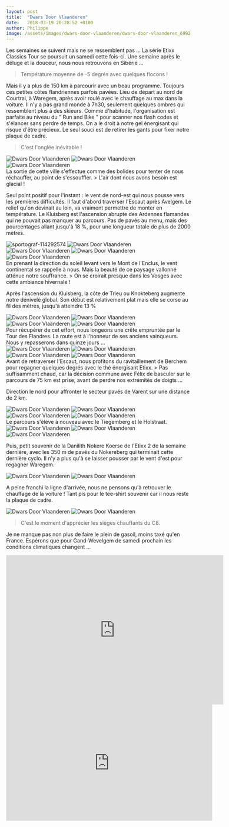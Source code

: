 ```yaml
---
layout: post
title:  "Dwars Door Vlaanderen"
date:   2018-03-19 20:28:52 +0100
author: Philippe
image: /assets/images/dwars-door-vlaanderen/dwars-door-vlaanderen_6992.jpg
---
```

Les semaines se suivent mais ne se ressemblent pas ...
La série Etixx Classics Tour se poursuit un samedi cette fois-ci.
Une semaine après le déluge et la douceur, nous nous retrouvons en Sibérie ...

> Température moyenne de -5 degrés avec quelques flocons !

Mais il y a plus de 150 km à parcourir avec un beau programme.
Toujours ces petites côtes flandriennes parfois pavées.
Lieu de départ au nord de Courtrai, à Waregem, après avoir roulé avec le chauffage au max dans la voiture.
Il n'y a pas grand monde à 7h30, seulement quelques ombres qui ressemblent plus à des skieurs.
Comme d'habitude, l'organisation est parfaite au niveau du " Run and Bike " pour scanner nos flash codes et s'élancer sans perdre de temps.
On a le droit à notre gel énergisant qui risque d'être précieux.
Le seul souci est de retirer les gants pour fixer notre plaque de cadre.
> C'est l'onglée inévitable !
<div class="gallery-box">
  <div class="gallery">
<img src="/assets/images/dwars-door-vlaanderen/dwars-door-vlaanderen_6949.jpg" title="En direction du relief ..." alt="Dwars Door Vlaanderen" >
<img src="/assets/images/dwars-door-vlaanderen/dwars-door-vlaanderen_6962.jpg" title="Team Novo Nordisk" alt="Dwars Door Vlaanderen" >
<img src="/assets/images/dwars-door-vlaanderen/dwars-door-vlaanderen_6964.jpg" title="Renversant !" alt="Dwars Door Vlaanderen" >
</div>
</div>
La sortie de cette ville s'effectue comme des bolides pour tenter de nous réchauffer, au point de s'essouffler.
> L'air dont nous avons besoin est glacial !

Seul point positif pour l'instant : le vent de nord-est qui nous pousse vers les premières difficultés.
Il faut d'abord traverser l'Escaut après Avelgem.
Le relief qu'on devinait au loin, va vraiment permettre de monter en température.
Le Kluisberg est l'ascension abrupte des Ardennes flamandes qui ne pouvait pas manquer au parcours.
Pas de pavés au menu, mais des pourcentages allant jusqu'à 18 %, pour une longueur totale de plus de 2000 mètres.
<div class="gallery-box">
  <div class="gallery">
<img src="/assets/images/dwars-door-vlaanderen/dwars-door-vlaanderen_6985.jpg" title="" alt="sportograf-114292574" >
<img src="/assets/images/dwars-door-vlaanderen/dwars-door-vlaanderen_6986.jpg" title="" alt="Dwars Door Vlaanderen" >
<img src="/assets/images/dwars-door-vlaanderen/dwars-door-vlaanderen_6987.jpg" title="" alt="Dwars Door Vlaanderen" >
<img src="/assets/images/dwars-door-vlaanderen/dwars-door-vlaanderen_6992.jpg" title="" alt="Dwars Door Vlaanderen" >
<img src="/assets/images/dwars-door-vlaanderen/dwars-door-vlaanderen_6993.jpg" title="" alt="Dwars Door Vlaanderen" >
</div>
</div>
En prenant la direction du soleil levant vers le Mont de l'Enclus, le vent continental se rappelle à nous.
Mais la beauté de ce paysage vallonné atténue notre souffrance.
> On se croirait presque dans les Vosges avec cette ambiance hivernale !

Après l'ascension du Kluisberg, la côte de Trieu ou Knokteberg augmente notre dénivelé global.
Son début est relativement plat mais elle se corse au fil des mètres, jusqu'à atteindre 13 %
<div class="gallery-box">
  <div class="gallery">
<img src="/assets/images/dwars-door-vlaanderen/dwars-door-vlaanderen_6938.jpg" title=""Poids lourds flamands" distancés" alt="Dwars Door Vlaanderen" >
<img src="/assets/images/dwars-door-vlaanderen/dwars-door-vlaanderen_6939.jpg" title="Plus de 10 %" alt="Dwars Door Vlaanderen" >
<img src="/assets/images/dwars-door-vlaanderen/dwars-door-vlaanderen_6943.jpg" title="Relativement plat ..." alt="Dwars Door Vlaanderen" >
<img src="/assets/images/dwars-door-vlaanderen/dwars-door-vlaanderen_6947.jpg" title="Côte de Trieu" alt="Dwars Door Vlaanderen" >
</div>
</div>
Pour récupérer de cet effort, nous longeons une crête empruntée par le Tour des Flandres.
La route est à l'honneur de ses anciens vainqueurs.
Nous y repasserons dans quinze jours ...
<div class="gallery-box">
  <div class="gallery">
<img src="/assets/images/dwars-door-vlaanderen/dwars-door-vlaanderen_6933.jpg" title="Route de crête" alt="Dwars Door Vlaanderen" >
<img src="/assets/images/dwars-door-vlaanderen/dwars-door-vlaanderen_6935.jpg" title="Année d'un certain Félix" alt="Dwars Door Vlaanderen" >
<img src="/assets/images/dwars-door-vlaanderen/dwars-door-vlaanderen_6936.jpg" title="Installations du Tour des Flandres" alt="Dwars Door Vlaanderen" >
<img src="/assets/images/dwars-door-vlaanderen/dwars-door-vlaanderen_6958.jpg" title="Vainqueur en 1952" alt="Dwars Door Vlaanderen" >
</div>
</div>
Avant de retraverser l'Escaut, nous profitons du ravitaillement de Berchem pour regagner quelques degrés avec le thé énergisant Etixx.
> Pas suffisamment chaud, car la décision commune avec Félix de basculer sur le parcours   de 75 km est prise, avant de perdre nos extrémités de doigts ...

Direction le nord pour affronter le secteur pavés de Varent sur une distance de 2 km.
<div class="gallery-box">
  <div class="gallery">
<img src="/assets/images/dwars-door-vlaanderen/dwars-door-vlaanderen_6932.jpg" title="Ravito glacial !" alt="Dwars Door Vlaanderen" >
<img src="/assets/images/dwars-door-vlaanderen/dwars-door-vlaanderen_6960.jpg" title="... des pavés !" alt="Dwars Door Vlaanderen" >
<img src="/assets/images/dwars-door-vlaanderen/dwars-door-vlaanderen_6961.jpg" title="Toujours ..." alt="Dwars Door Vlaanderen" >
<img src="/assets/images/dwars-door-vlaanderen/dwars-door-vlaanderen_6990.jpg" title="" alt="Dwars Door Vlaanderen" >
</div>
</div>
Le parcours s'élève à nouveau avec le Tiegemberg et le Holstraat.
<div class="gallery-box">
  <div class="gallery">
<img src="/assets/images/dwars-door-vlaanderen/dwars-door-vlaanderen_6930.jpg" title="en danseuse" alt="Dwars Door Vlaanderen" >
<img src="/assets/images/dwars-door-vlaanderen/dwars-door-vlaanderen_6931.jpg" title="Encore une ..." alt="Dwars Door Vlaanderen" >
<img src="/assets/images/dwars-door-vlaanderen/dwars-door-vlaanderen_6959.jpg" title="" alt="Dwars Door Vlaanderen" >
</div>
</div>

Puis, petit souvenir de la Danilith Nokere Koerse de l'Etixx 2 de la semaine dernière, avec les 350 m de pavés du Nokereberg qui terminait cette dernière cyclo.
Il n'y a plus qu'à se laisser pousser par le vent d'est pour regagner Waregem.
<div class="gallery-box">
  <div class="gallery">
<img src="/assets/images/dwars-door-vlaanderen/dwars-door-vlaanderen_6963.jpg" title="" alt="Dwars Door Vlaanderen" >
<img src="/assets/images/dwars-door-vlaanderen/dwars-door-vlaanderen_6989.jpg" title="" alt="Dwars Door Vlaanderen" >
</div>
</div>

A peine franchi la ligne d'arrivée, nous ne pensons qu'à retrouver le chauffage de la voiture !
Tant pis pour le tee-shirt souvenir car il nous reste la plaque de cadre.
<div class="gallery-box">
  <div class="gallery">
<img src="/assets/images/dwars-door-vlaanderen/dwars-door-vlaanderen_6965.jpg" title="Vélo au chaud ! 5-3=2" alt="Dwars Door Vlaanderen" >
<img src="/assets/images/dwars-door-vlaanderen/dwars-door-vlaanderen_6984.jpg" title="Waregem" alt="Dwars Door Vlaanderen" >
</div>
</div>

> C'est le moment d'apprécier les sièges chauffants du C8.

Je ne manque pas non plus de faire le plein de gasoil, moins taxé qu'en France.
Espérons que pour Gand-Wevelgem de samedi prochain les conditions climatiques changent ...

<center><iframe src="https://www.strava.com/activities/1457024787/embed/bad673967520d4e486a172d364e55d9f00dcdefb" width="590" height="405" frameborder="0" scrolling="no" data-mce-fragment="1"></iframe></center><center>
<iframe src="https://www.youtube.com/embed/uULadM7Va8U" width="560" height="315" frameborder="0" allowfullscreen="allowfullscreen" data-mce-fragment="1"></iframe></center>